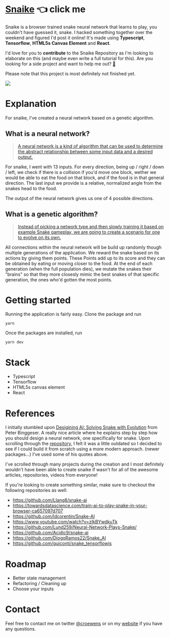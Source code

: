 # [Snaike](https://snaike.dries.io) 👈 click me

Snaike is a browser trained snake neural network that learns to play, you couldn't have guessed it, snake. I hacked something together over the weekend and figured I'd post it online! It's made using **Typescript**, **Tensorflow**, **HTML5s Canvas Element** and **React**.

I'd love for you to **contribute** to the Snaike Repository as I'm looking to elaborate on this (and maybe even write a full tutorial for this). Are you looking for a side project and want to help me out? [📧](https://twitter.com/croewens)

Please note that this project is most definitely not finished yet.

![](https://i.imgur.com/x7JOTCr.gif)

# Explanation

For snaike, I've created a neural network based on a genetic algorithm.

## What is a neural network?

> [A neural network is a kind of algorithm that can be used to determine the abstract relationship between some input data and a desired output. ](https://becominghuman.ai/designing-ai-solving-snake-with-evolution-f3dd6a9da867)

For snaike, I went with 13 inputs. For every direction, being up / right / down / left, we check if there is a collision if you'd move one block, wether we would be able to eat the food on that block, and if the food is in that general direction. The last input we provide is a relative, normalized angle from the snakes head to the food.

The output of the neural network gives us one of 4 possible directions.

## What is a genetic algorithm?

> [Instead of picking a network type and then slowly training it based on example Snake gameplay, we are going to create a scenario for one to evolve on its own.](https://becominghuman.ai/designing-ai-solving-snake-with-evolution-f3dd6a9da867)

All connections within the neural network will be build up randomly though multiple generations of the application. We reward the snake based on its actions by giving them points. These Points add up to its score and they can be obtained by eating or moving closer to the food. At the end of each generation (when the full population dies), we mutate the snakes their "brains" so that they more closesly mimic the best snakes of that specific generation, the ones who'd gotten the most points.

# Getting started

Running the application is fairly easy. Clone the package and run

`yarn`

Once the packages are installed, run

`yarn dev`

# Stack

- Typescript
- Tensorflow
- HTML5s canvas element
- React

# References

I initially stumbled upon [Desigining AI: Solving Snake with Evolution](https://becominghuman.ai/designing-ai-solving-snake-with-evolution-f3dd6a9da867) from Peter Binggeser. A really nice article where he explains step by step how you should design a neural network, one specifically for snake. Upon scrolling through the [repository](https://github.com/pbinggeser/snake-ai), I felt it was a little outdated so I decided to see if I could build it from scratch using a more modern approach. (newer packages...) I've used some of his quotes above.

I've scrolled through many projects during the creation and I most definitely wouldn't have been able to create snaike if wasn't for all of the awesome articles, repositories, videos from everyone!

If you're looking to create something similar, make sure to checkout the following repositories as well:

- https://github.com/Llang8/snake-ai
- https://towardsdatascience.com/train-ai-to-play-snake-in-your-browser-ca657097d707
- https://github.com/ldcorentin/Snake-AI
- https://www.youtube.com/watch?v=zIkBYwdkuTk
- https://github.com/Lund259/Neural-Network-Plays-Snake/
- https://github.com/Acidic9/snake-ai
- https://github.com/DiogoRamos22/Snake_AI
- https://github.com/guiconti/snake_tensorflowjs

# Roadmap

- Better state management
- Refactoring / Cleaning up
- Choose your inputs

# Contact

Feel free to contact me on twitter [@croewens](https://twitter.com/croewens) or on my [website](https://dries.io) if you have any questions.
